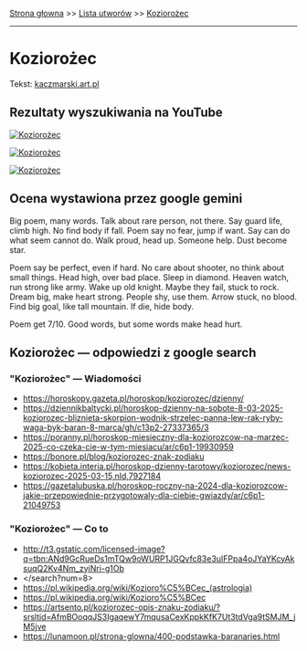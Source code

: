 [Strona głowna](../index.md) >> [Lista utworów](../list.md) >> [Koziorożec](223.md)

---

# Koziorożec

Tekst: [kaczmarski.art.pl](https://www.kaczmarski.art.pl/tworczosc/wiersze/koziorozec/)

## Rezultaty wyszukiwania na YouTube

[![Koziorożec](http://img.youtube.com/vi/2NFOQ72P_HQ/0.jpg)](https://www.youtube.com/watch?v=2NFOQ72P_HQ "Koziorożec, wyk. Jakub Sienkiewicz, sł. Jacek Kaczmarski, muz. Zbigniew Łapiński - YouTube")

[![Koziorożec](http://img.youtube.com/vi/q6hP-ToT4hs/0.jpg)](https://www.youtube.com/watch?v=q6hP-ToT4hs "Koziorożec Mój Zodiak - Mateusz Nagórski - YouTube")

[![Koziorożec](http://img.youtube.com/vi/iWGwcoJHxbg/0.jpg)](https://www.youtube.com/watch?v=iWGwcoJHxbg "Jacek Kaczmarski - Wodnik - YouTube")

## Ocena wystawiona przez google gemini

Big poem, many words. Talk about rare person, not there. Say guard life, climb high. No find body if fall. Poem say no fear, jump if want. Say can do what seem cannot do. Walk proud, head up. Someone help. Dust become star.

Poem say be perfect, even if hard. No care about shooter, no think about small things. Head high, over bad place. Sleep in diamond. Heaven watch, run strong like army. Wake up old knight. Maybe they fail, stuck to rock. Dream big, make heart strong. People shy, use them. Arrow stuck, no blood. Find big goal, like tall mountain. If die, hide body.

Poem get 7/10. Good words, but some words make head hurt.


## Koziorożec — odpowiedzi z google search

### "Koziorożec" — Wiadomości

 - <https://horoskopy.gazeta.pl/horoskop/koziorozec/dzienny/>
 - <https://dziennikbaltycki.pl/horoskop-dzienny-na-sobote-8-03-2025-koziorozec-bliznieta-skorpion-wodnik-strzelec-panna-lew-rak-ryby-waga-byk-baran-8-marca/gh/c13p2-27337365/3>
 - <https://poranny.pl/horoskop-miesieczny-dla-koziorozcow-na-marzec-2025-co-czeka-cie-w-tym-miesiacu/ar/c6p1-19930959>
 - <https://bonore.pl/blog/koziorozec-znak-zodiaku>
 - <https://kobieta.interia.pl/horoskop-dzienny-tarotowy/koziorozec/news-koziorozec-2025-03-15,nId,7927184>
 - <https://gazetalubuska.pl/horoskop-roczny-na-2024-dla-koziorozcow-jakie-przepowiednie-przygotowaly-dla-ciebie-gwiazdy/ar/c6p1-21049753>

### "Koziorożec" — Co to

 - <http://t3.gstatic.com/licensed-image?q=tbn:ANd9GcRueDs1mTQw9oWURP1JGQvfc83e3uIFPpa4oJYaYKcyAksuqQ2Kv4Nm_zyiNri-g1Ob>
 - </search?num=8>
 - <https://pl.wikipedia.org/wiki/Kozioro%C5%BCec_(astrologia)>
 - <https://pl.wikipedia.org/wiki/Kozioro%C5%BCec>
 - <https://artsento.pl/koziorozec-opis-znaku-zodiaku/?srsltid=AfmBOoqqJS3IgaqewY7mqusaCexKppkKfK7Ut3tdVga9tSMJM_jM5jve>
 - <https://lunamoon.pl/strona-glowna/400-podstawka-baranaries.html>

